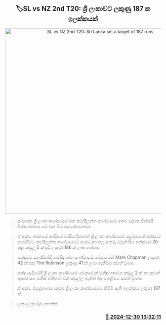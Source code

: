 <p align='center'><b><h2 align='center' title='SL vs NZ 2nd T20: Sri Lanka set a target of 187 runs'>🏷SL vs NZ 2nd T20: ශ්‍රී ලංකාවට ලකුණු 187 ක ඉලක්කයක්</h2></b></p>
<p align='center'><img src='https://helakuru.sgp1.cdn.digitaloceanspaces.com/esana/images/lib/sl-vs-nz-1st-odi.jpg' width='600' alt='SL vs NZ 2nd T20: Sri Lanka set a target of 187 runs'></p>

> සංචාරක ශ්‍රී ලංකා කණ්ඩායම සහ නවසීලන්ත කණ්ඩායම අතර දෙවන විස්සයි විස්ස තරගය මේ වන විට පැවැත්වෙනවා.

> ඒ අනුව තරගයේ කාසියේ වාසිය දිනාගත් ශ්‍රී ලංකා කණ්ඩායම පළමුවෙන් පන්දුවට පහරදීමට නවසීලන්ත කණ්ඩායමට ආරාධනා කළ අතර, ඔවුන් සිය පන්දුවාර 20 තුළ කඩුලු 5 ක් දැවී ලකුණු 186 ක් ලබා ගත්තා.

> පන්දුවට පහරදීමේදී නවසීලන්ත කණ්ඩායම වෙනුවෙන් Mark Chapman ලකුණු 42 ක් සහ Tim Robinson ලකුණු 41 ක් ලබා ගැනීමට සමත් වුණා.

> පන්දු යැවීමේදී ශ්‍රී ලංකා කණ්ඩායම වෙනුවෙන් වනිඳු හසරංග කඩුලු 2 ක් හා නුවන් තුෂාර සහ මතීෂ පතිරණ එක් කඩුල්ල බැගින් බිඳ හෙළීමට සමත් වුණා.

> ඒ අනුව ජයග්‍රහණය සඳහා ශ්‍රී ලංකා කණ්ඩායමට හිමිවී ඇති ඉලක්කය ලකුණු 187 ක්.

> ලකුණු පුවරුව පහතින්. 



<h3 align='right'><a href='https://www.helakuru.lk/esana/p/106193/'>📅 2024-12-30 13:32:11</a></h3>
